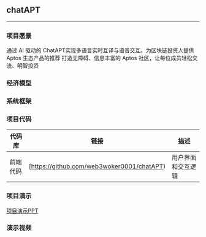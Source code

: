 ## chatAPT
---

### 项目愿景

通过 AI 驱动的 ChatAPT实现多语言实时互译与语音交互。为区块链投资人提供 Aptos 生态产品的推荐
打造无障碍、信息丰富的 Aptos 社区，让每位成员轻松交流、明智投资

### 经济模型


### 系统框架


### 项目代码

| 代码库 | 链接 | 描述 |
|-------|------|------|
| 前端代码 | [https://github.com/web3woker0001/chatAPT) | 用户界面和交互逻辑 |

### 项目演示
[项目演示PPT](https://docs.google.com/presentation/d/10Fg-n5VO3sW_COJHzhG0jlQ5Ax0bYQLdo5z52T5JPCE/edit?usp=sharing)

### 演示视频

